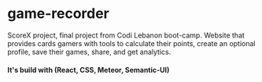 # game-recorder
ScoreX project, final project from Codi Lebanon boot-camp. Website that provides cards gamers with tools to calculate their points, create an optional profile, save their games, share, and get analytics.

#### It's build with (React, CSS, Meteor, Semantic-UI)
